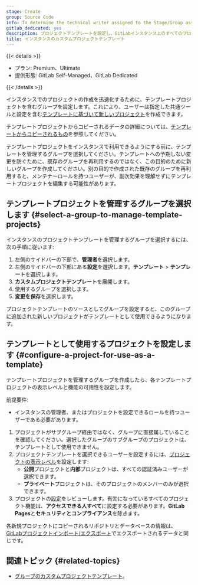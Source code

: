 ```yaml
---
stage: Create
group: Source Code
info: To determine the technical writer assigned to the Stage/Group associated with this page, see https://handbook.gitlab.com/handbook/product/ux/technical-writing/#assignments
gitlab_dedicated: yes
description: プロジェクトテンプレートを設定し、GitLabインスタンス上のすべてのプロジェクトで利用できるようにします。
title: インスタンスのカスタムプロジェクトテンプレート
---
```


{{< details >}}

- プラン: Premium、Ultimate
- 提供形態: GitLab Self-Managed、GitLab Dedicated

{{< /details >}}

インスタンスでのプロジェクトの作成を迅速化するために、テンプレートプロジェクトを含むグループを設定します。これにより、ユーザーは指定した共通ツールと設定を含む[テンプレートに基づいて新しいプロジェクト](../user/project/_index.md#create-a-project-from-a-custom-template)を作成できます。

テンプレートプロジェクトからコピーされるデータの詳細については、[テンプレートからコピーされるもの](../user/group/custom_project_templates.md#what-is-copied-from-the-templates)を参照してください。

テンプレートプロジェクトをインスタンスで利用できるようにする前に、テンプレートを管理するグループを選択してください。テンプレートへの予期しない変更を防ぐために、既存のグループを再利用するのではなく、この目的のために新しいグループを作成してください。別の目的で作成された既存のグループを再利用すると、メンテナーロールを持つユーザーが、副次効果を理解せずにテンプレートプロジェクトを編集する可能性があります。

## テンプレートプロジェクトを管理するグループを選択します {#select-a-group-to-manage-template-projects}

インスタンスのプロジェクトテンプレートを管理するグループを選択するには、次の手順に従います:

1. 左側のサイドバーの下部で、**管理者**を選択します。
1. 左側のサイドバーの下部にある**設定**を選択します。**テンプレート** > **テンプレート**を選択します。
1. **カスタムプロジェクトテンプレート**を展開します。
1. 使用するグループを選択します。
1. **変更を保存**を選択します。

プロジェクトテンプレートのソースとしてグループを設定すると、このグループに追加された新しいプロジェクトがテンプレートとして使用できるようになります。

## テンプレートとして使用するプロジェクトを設定します {#configure-a-project-for-use-as-a-template}

テンプレートプロジェクトを管理するグループを作成したら、各テンプレートプロジェクトの表示レベルと機能の可用性を設定します。

前提要件: 

- インスタンスの管理者、またはプロジェクトを設定できるロールを持つユーザーである必要があります。

1. プロジェクトがサブグループ経由ではなく、グループに直接属していることを確認してください。選択したグループのサブグループのプロジェクトは、テンプレートとして使用できません。
1. プロジェクトテンプレートを選択できるユーザーを設定するには、[プロジェクトの表示レベル](../user/public_access.md#change-project-visibility)を設定します:
   - **公開**プロジェクトと**内部**プロジェクトは、すべての認証済みユーザーが選択できます。
   - **プライベート**プロジェクトは、そのプロジェクトのメンバーのみが選択できます。
1. プロジェクトの[設定](../user/project/settings/_index.md#configure-project-features-and-permissions)をレビューします。有効になっているすべてのプロジェクト機能は、**アクセスできる人すべて**に設定する必要があります。**GitLab Pages**と**セキュリティとコンプライアンス**を除きます。

各新規プロジェクトにコピーされるリポジトリとデータベースの情報は、[GitLabプロジェクトインポート/エクスポート](../user/project/settings/import_export.md)でエクスポートされるデータと同じです。

## 関連トピック {#related-topics}

- [グループのカスタムプロジェクトテンプレート](../user/group/custom_project_templates.md)。
